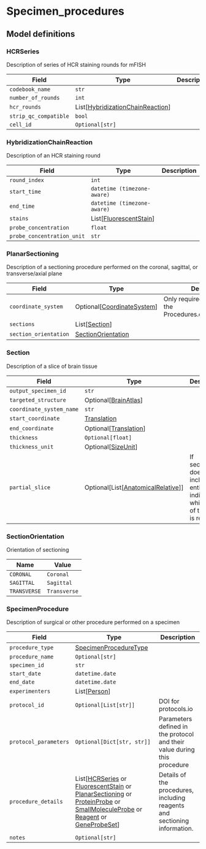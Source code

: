 # Specimen_procedures

## Model definitions

### HCRSeries

Description of series of HCR staining rounds for mFISH

| Field | Type | Description |
|-------|------|-------------|
| `codebook_name` | `str` |  |
| `number_of_rounds` | `int` |  |
| `hcr_rounds` | List[[HybridizationChainReaction](#hybridizationchainreaction)] |  |
| `strip_qc_compatible` | `bool` |  |
| `cell_id` | `Optional[str]` |  |


### HybridizationChainReaction

Description of an HCR staining round

| Field | Type | Description |
|-------|------|-------------|
| `round_index` | `int` |  |
| `start_time` | `datetime (timezone-aware)` |  |
| `end_time` | `datetime (timezone-aware)` |  |
| `stains` | List[[FluorescentStain](reagent.md#fluorescentstain)] |  |
| `probe_concentration` | `float` |  |
| `probe_concentration_unit` | `str` |  |


### PlanarSectioning

Description of a sectioning procedure performed on the coronal, sagittal, or transverse/axial plane

| Field | Type | Description |
|-------|------|-------------|
| `coordinate_system` | Optional[[CoordinateSystem](coordinates.md#coordinatesystem)] | Only required if different from the Procedures.coordinate_system |
| `sections` | List[[Section](#section)] |  |
| `section_orientation` | [SectionOrientation](#sectionorientation) |  |


### Section

Description of a slice of brain tissue

| Field | Type | Description |
|-------|------|-------------|
| `output_specimen_id` | `str` |  |
| `targeted_structure` | Optional[[BrainAtlas](../aind_data_schema_models/brain_atlas.md#ccfv3)] |  |
| `coordinate_system_name` | `str` |  |
| `start_coordinate` | [Translation](coordinates.md#translation) |  |
| `end_coordinate` | Optional[[Translation](coordinates.md#translation)] |  |
| `thickness` | `Optional[float]` |  |
| `thickness_unit` | Optional[[SizeUnit](../aind_data_schema_models/units.md#sizeunit)] |  |
| `partial_slice` | Optional[List[[AnatomicalRelative](../aind_data_schema_models/coordinates.md#anatomicalrelative)]] | If sectioning does not include the entire slice, indicate which part of the slice is retained. |


### SectionOrientation

Orientation of sectioning

| Name | Value |
|------|-------|
| `CORONAL` | `Coronal` |
| `SAGITTAL` | `Sagittal` |
| `TRANSVERSE` | `Transverse` |


### SpecimenProcedure

Description of surgical or other procedure performed on a specimen

| Field | Type | Description |
|-------|------|-------------|
| `procedure_type` | [SpecimenProcedureType](../aind_data_schema_models/specimen_procedure_types.md#specimenproceduretype) |  |
| `procedure_name` | `Optional[str]` |  |
| `specimen_id` | `str` |  |
| `start_date` | `datetime.date` |  |
| `end_date` | `datetime.date` |  |
| `experimenters` | List[[Person](identifiers.md#person)] |  |
| `protocol_id` | `Optional[List[str]]` | DOI for protocols.io |
| `protocol_parameters` | `Optional[Dict[str, str]]` | Parameters defined in the protocol and their value during this procedure |
| `procedure_details` | List[[HCRSeries](#hcrseries) or [FluorescentStain](reagent.md#fluorescentstain) or [PlanarSectioning](#planarsectioning) or [ProteinProbe](reagent.md#proteinprobe) or [SmallMoleculeProbe](reagent.md#smallmoleculeprobe) or [Reagent](reagent.md#reagent) or [GeneProbeSet](reagent.md#geneprobeset)] | Details of the procedures, including reagents and sectioning information. |
| `notes` | `Optional[str]` |  |


